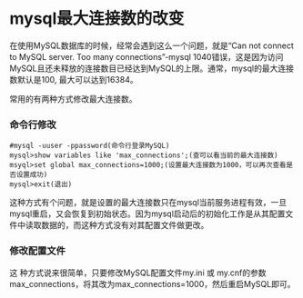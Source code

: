 # mysql最大连接数的改变

在使用MySQL数据库的时候，经常会遇到这么一个问题，就是“Can not connect to MySQL server. Too many connections”-mysql 1040错误，这是因为访问MySQL且还未释放的连接数目已经达到MySQL的上限。通常，mysql的最大连接数默认是100, 最大可以达到16384。

常用的有两种方式修改最大连接数。

### 命令行修改

```
#mysql -uuser -ppassword(命令行登录MySQL)
mysql>show variables like 'max_connections';(查可以看当前的最大连接数)
msyql>set global max_connections=1000;(设置最大连接数为1000，可以再次查看是否设置成功)
mysql>exit(退出)
```

这种方式有个问题，就是设置的最大连接数只在mysql当前服务进程有效，一旦mysql重启，又会恢复到初始状态。因为mysql启动后的初始化工作是从其配置文件中读取数据的，而这种方式没有对其配置文件做更改。

### 修改配置文件

这 种方式说来很简单，只要修改MySQL配置文件my.ini 或 my.cnf的参数max_connections，将其改为max_connections=1000，然后重启MySQL即可。